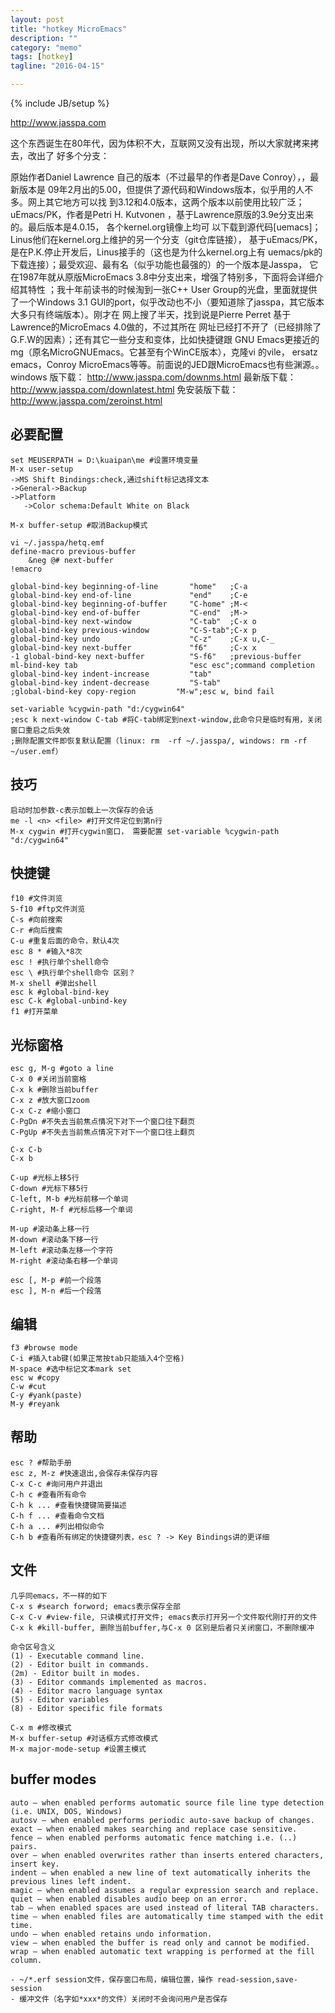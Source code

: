 ```yaml
---
layout: post
title: "hotkey MicroEmacs"
description: ""
category: "memo"
tags: [hotkey]
tagline: "2016-04-15"

---
```

{% include JB/setup %}

http://www.jasspa.com

这个东西诞生在80年代，因为体积不大，互联网又没有出现，所以大家就拷来拷去，改出了
好多个分支：

原始作者Daniel Lawrence 自己的版本（不过最早的作者是Dave Conroy），，最新版本是
09年2月出的5.00，但提供了源代码和Windows版本，似乎用的人不多。网上其它地方可以找
到3.12和4.0版本，这两个版本以前使用比较广泛；uEmacs/PK，作者是Petri H. Kutvonen
，基于Lawrence原版的3.9e分支出来的。最后版本是4.0.15， 各个kernel.org镜像上均可
以下载到源代码[uemacs]；Linus他们在kernel.org上维护的另一个分支（git仓库链接），
基于uEmacs/PK，是在P.K.停止开发后，Linus接手的（这也是为什么kernel.org上有
uemacs/pk的下载连接）；最受欢迎、最有名（似乎功能也最强的）的一个版本是Jasspa，
它在1987年就从原版MicroEmacs 3.8中分支出来，增强了特别多，下面将会详细介绍其特性
；我十年前读书的时候淘到一张C++ User Group的光盘，里面就提供了一个Windows 3.1
GUI的port，似乎改动也不小（要知道除了jasspa，其它版本大多只有终端版本）。刚才在
网上搜了半天，找到说是Pierre Perret 基于Lawrence的MicroEmacs 4.0做的，不过其所在
网址已经打不开了（已经排除了G.F.W的因素）；还有其它一些分支和变体，比如快捷键跟
GNU Emacs更接近的mg（原名MicroGNUEmacs。它甚至有个WinCE版本），克隆vi 的vile，
ersatz emacs，Conroy MicroEmacs等等。前面说的JED跟MicroEmacs也有些渊源。。
windows 版下载： http://www.jasspa.com/downms.html
最新版下载： http://www.jasspa.com/downlatest.html
免安装版下载： http://www.jasspa.com/zeroinst.html

## 必要配置

    set MEUSERPATH = D:\kuaipan\me #设置环境变量
    M-x user-setup 
    ->MS Shift Bindings:check,通过shift标记选择文本
    ->General->Backup
    ->Platform
       ->Color schema:Default White on Black

    M-x buffer-setup #取消Backup模式

    vi ~/.jasspa/hetq.emf
    define-macro previous-buffer
        &neg @# next-buffer
    !emacro

    global-bind-key beginning-of-line       "home"   ;C-a
    global-bind-key end-of-line             "end"    ;C-e
    global-bind-key beginning-of-buffer     "C-home" ;M-<
    global-bind-key end-of-buffer           "C-end"  ;M->
    global-bind-key next-window             "C-tab"  ;C-x o
    global-bind-key previous-window         "C-S-tab";C-x p
    global-bind-key undo                    "C-z"    ;C-x u,C-_
    global-bind-key next-buffer             "f6"     ;C-x x
    -1 global-bind-key next-buffer          "S-f6"   ;previous-buffer
    ml-bind-key tab                         "esc esc";command completion
    global-bind-key indent-increase         "tab"
    global-bind-key indent-decrease         "S-tab"
    ;global-bind-key copy-region         "M-w";esc w, bind fail

    set-variable %cygwin-path "d:/cygwin64"
    ;esc k next-window C-tab #将C-tab绑定到next-window,此命令只是临时有用，关闭窗口重启之后失效
    ;删除配置文件即恢复默认配置（linux: rm  -rf ~/.jasspa/, windows: rm -rf ~/user.emf）

## 技巧

    启动时加参数-c表示加载上一次保存的会话
    me -l <n> <file> #打开文件定位到第n行
    M-x cygwin #打开cygwin窗口， 需要配置 set-variable %cygwin-path "d:/cygwin64"

## 快捷键

    f10 #文件浏览
    S-f10 #ftp文件浏览
    C-s #向前搜索
    C-r #向后搜索
    C-u #重复后面的命令，默认4次
    esc 8 * #输入*8次
    esc ! #执行单个shell命令
    esc \ #执行单个shell命令 区别？
    M-x shell #弹出shell
    esc k #global-bind-key
    esc C-k #global-unbind-key
    f1 #打开菜单

## 光标窗格

    esc g, M-g #goto a line
    C-x 0 #关闭当前窗格
    C-x k #删除当前buffer
    C-x z #放大窗口zoom
    C-x C-z #缩小窗口
    C-PgDn #不失去当前焦点情况下对下一个窗口往下翻页
    C-PgUp #不失去当前焦点情况下对下一个窗口往上翻页

    C-x C-b
    C-x b

    C-up #光标上移5行
    C-down #光标下移5行
    C-left, M-b #光标前移一个单词
    C-right, M-f #光标后移一个单词

    M-up #滚动条上移一行
    M-down #滚动条下移一行
    M-left #滚动条左移一个字符
    M-right #滚动条右移一个单词

    esc [, M-p #前一个段落
    esc ], M-n #后一个段落

## 编辑

    f3 #browse mode
    C-i #插入tab键(如果正常按tab只能插入4个空格)
    M-space #选中标记文本mark set
    esc w #copy
    C-w #cut
    C-y #yank(paste)
    M-y #reyank

## 帮助

    esc ? #帮助手册
    esc z, M-z #快速退出,会保存未保存内容
    C-x C-c #询问用户并退出
    C-h c #查看所有命令
    C-h k ... #查看快捷键简要描述
    C-h f ... #查看命令文档
    C-h a ... #列出相似命令
    C-h b #查看所有绑定的快捷键列表，esc ? -> Key Bindings讲的更详细

## 文件

    几乎同emacs，不一样的如下
    C-x s #search forword; emacs表示保存全部
    C-x C-v #view-file, 只读模式打开文件; emacs表示打开另一个文件取代刚打开的文件
    C-x k #kill-buffer, 删除当前buffer,与C-x 0 区别是后者只关闭窗口，不删除缓冲

    命令区号含义    
    (1) - Executable command line.
    (2) - Editor built in commands.
    (2m) - Editor built in modes.
    (3) - Editor commands implemented as macros.
    (4) - Editor macro language syntax
    (5) - Editor variables
    (8) - Editor specific file formats

    C-x m #修改模式
    M-x buffer-setup #对话框方式修改模式
    M-x major-mode-setup #设置主模式

## buffer modes

    auto – when enabled performs automatic source file line type detection (i.e. UNIX, DOS, Windows)
    autosv – when enabled performs periodic auto-save backup of changes.
    exact – when enabled makes searching and replace case sensitive.
    fence – when enabled performs automatic fence matching i.e. (..) pairs.
    over – when enabled overwrites rather than inserts entered characters, insert key.
    indent – when enabled a new line of text automatically inherits the previous lines left indent.
    magic – when enabled assumes a regular expression search and replace.
    quiet – when enabled disables audio beep on an error.
    tab – when enabled spaces are used instead of literal TAB characters.
    time – when enabled files are automatically time stamped with the edit time.
    undo – when enabled retains undo information.
    view – when enabled the buffer is read only and cannot be modified.
    wrap – when enabled automatic text wrapping is performed at the fill column.

    - ~/*.erf session文件，保存窗口布局，编辑位置，操作 read-session,save-session
    - 缓冲文件（名字如*xxx*的文件）关闭时不会询问用户是否保存

